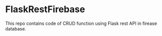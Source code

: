 # FlaskRestFirebase
This repo contains code of CRUD function using Flask rest API in firease database.
